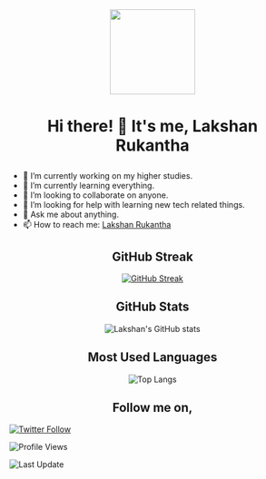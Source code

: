 <div align="center">

<img align="center" style="height:150px" src="https://res.cloudinary.com/ddnv9dswe/image/upload/v1635613646/20211030_223511_aaj48q.png">

</div>

# <p align="center">Hi there! 👋 It's me, Lakshan Rukantha</p>

- 🔭 I’m currently working on my higher studies.
- 🌱 I’m currently learning everything.
- 👯 I’m looking to collaborate on anyone.
- 🤔 I’m looking for help with learning new tech related things.
- 💬 Ask me about anything.
- 📫 How to reach me: [Lakshan Rukantha](https://wa.link/ju9vjb)
<!-- - 😄 Pronouns: ...
- ⚡ Fun fact: ... -->

<h2 align="center">GitHub Streak</h2>

<div align="center">

[![GitHub Streak](http://github-readme-streak-stats.herokuapp.com?user=lakshanrukantha&theme=chartreuse-dark&hide_border=true&date_format=M%20j%5B%2C%20Y%5D)](https://git.io/streak-stats)

</div>

<h2 align="center">GitHub Stats</h2>

<div align="center">

![Lakshan's GitHub stats](https://github-readme-stats.vercel.app/api?username=lakshanrukantha&theme=chartreuse-dark&hide_border=true&show_icons=true)

</div>

<h2 align="center">Most Used Languages</h2>

<div align="center">

![Top Langs](https://github-readme-stats.vercel.app/api/top-langs/?username=lakshanrukantha&layout=compact&hide_border=true&theme=chartreuse-dark)

</div>

<h2 align="center">Follow me on,</h2>

<a href="https://twitter.com/LakshanRukantha">

![Twitter Follow](https://img.shields.io/twitter/follow/LakshanRukantha?style=social)

</a>

![Profile Views](https://komarev.com/ghpvc/?username=lakshanrukantha)


![Last Update](https://badges.pufler.dev/updated/lakshanrukantha/lakshanrukantha)
